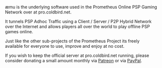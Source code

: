 æmu is the underlying software used in the Prometheus Online PSP Gaming Network over at pro.coldbird.net.

It tunnels PSP Adhoc Traffic using a Client / Server / P2P Hybrid Network over the Internet and allows players all over the world to play offline PSP games online.

Just like the other sub-projects of the Prometheus Project its freely available for everyone to use, improve and enjoy at no cost.

If you wish to keep the official server at pro.coldbird.net running, please consider donating a small amount monthly via [Patreon](https://patreon.com/coldbird) or via [PayPal](https://www.paypal.com/cgi-bin/webscr?cmd=_s-xclick&hosted_button_id=RJB74KKZAXS3E).

